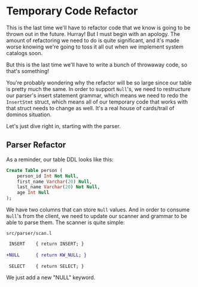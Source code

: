 # Temporary Code Refactor

This is the last time we'll have to refactor code that we know is going to be thrown out in the future. Hurray! But I must begin with an apology. The amount of refactoring we need to do is quite significant, and it's made worse knowing we're going to toss it all out when we implement system catalogs soon.

But this is the last time we'll have to write a bunch of throwaway code, so that's something!

You're probably wondering why the refactor will be so large since our table is pretty much the same. In order to support `Null`'s, we need to restructure our parser's insert statement grammar, which means we need to redo the `InsertStmt` struct, which means all of our temporary code that works with that struct needs to change as well. It's a real house of cards/trail of dominos situation.

Let's just dive right in, starting with the parser.

## Parser Refactor

As a reminder, our table DDL looks like this:

```sql
Create Table person (
    person_id Int Not Null,
    first_name Varchar(20) Null,
    last_name Varchar(20) Not Null,
    age Int Null
);
```

We have two columns that can store `Null` values. And in order to consume `Null`'s from the client, we need to update our scanner and grammar to be able to parse them. The scanner is quite simple:

`src/parser/scan.l`

```diff
 INSERT    { return INSERT; }
 
+NULL      { return KW_NULL; }
 
 SELECT    { return SELECT; }
```

We just add a new "NULL" keyword.


